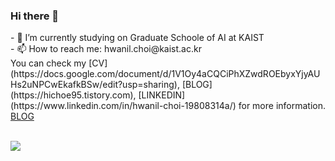 ### Hi there 👋

<!--
**hichoe95/hichoe95** is a ✨ _special_ ✨ repository because its `README.md` (this file) appears on your GitHub profile.
--!>

- 🔭 I’m currently studying on Graduate Schoole of AI at KAIST  <br/>
- 📫 How to reach me: hwanil.choi@kaist.ac.kr  <br/>

You can check my [CV](https://docs.google.com/document/d/1V1Oy4aCQCiPhXZwdROEbyxYjyAUHs2uNPCwEkafkBSw/edit?usp=sharing), [BLOG](https://hichoe95.tistory.com), [LINKEDIN](https://www.linkedin.com/in/hwanil-choi-19808314a/) for more information.

<a href="hichoe95.tistory.com" target="_blank">BLOG</a>


 <br/>
 <br/>
<!--  <br/>
<a href="https://github.com/anuraghazra/github-readme-stats"><img align="center" src="https://github-readme-stats.vercel.app/api?username=hichoe95&show_icons=true&include_all_commits=true&theme=tokyonight&hide_border=true" alt="Hwanil's github stats" /></a>  
 <br/> -->
  
<a href="https://github.com/anuraghazra/github-readme-stats"><img align="center" src="https://github-readme-stats.vercel.app/api/top-langs/?username=hichoe95&show_icons=true&hide=jupyter%20notebook&layout=compact" /></a> 
  

